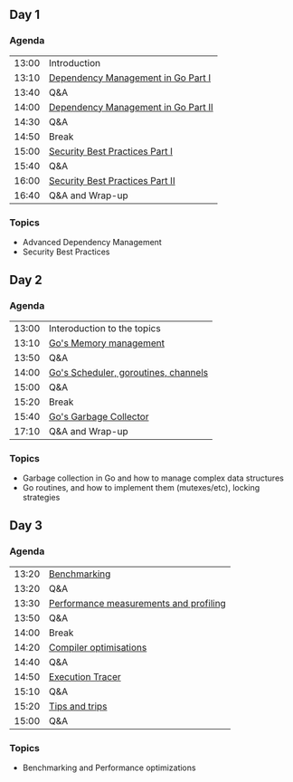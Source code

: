 ## Day 1

### Agenda

|||
|-|-|
|13:00|Introduction|
|13:10|[Dependency Management in Go Part I](06_advanced_dependency_management.md)|
|13:40|Q&A|
|14:00|[Dependency Management in Go Part II](06_advanced_dependency_management.md)|
|14:30|Q&A|
|14:50|Break|
|15:00|[Security Best Practices Part I](05_security_best_practices.md)|
|15:40|Q&A|
|16:00|[Security Best Practices Part II](05_security_best_practices.md)|
|16:40|Q&A and Wrap-up|

### Topics

- Advanced Dependency Management
- Security Best Practices

## Day 2

### Agenda

|||
|-|-|
|13:00|Interoduction to the topics|
|13:10|[Go's Memory management](03_memory_management.md)|
|13:50|Q&A|
|14:00|[Go's Scheduler, goroutines, channels](04_scheduler.md) |
|15:00|Q&A|
|15:20|Break|
|15:40|[Go's Garbage Collector](02_garbage_collection.md)|
|17:10|Q&A and Wrap-up|

### Topics

- Garbage collection in Go and how to manage complex data structures
- Go routines, and how to implement them (mutexes/etc), locking strategies

## Day 3

### Agenda
|||
|-|-|
|13:20|[Benchmarking](01_performance_optimizations.md#benchmarking)|
|13:20| Q&A|
|13:30|[Performance measurements and profiling](01_performance_optimizations.md#performance-measurement-and-profiling)|
|13:50| Q&A|
|14:00| Break|
|14:20|[Compiler optimisations](01_performance_optimizations.md#compiler-optimisations)|
|14:40| Q&A|
|14:50|[Execution Tracer](01_performance_optimizations.md#execution-tracer)|
|15:10| Q&A|
|15:20|[Tips and trips](01_performance_optimizations.md#tips-and-trips)|
|15:00| Q&A|

### Topics

- Benchmarking and Performance optimizations
